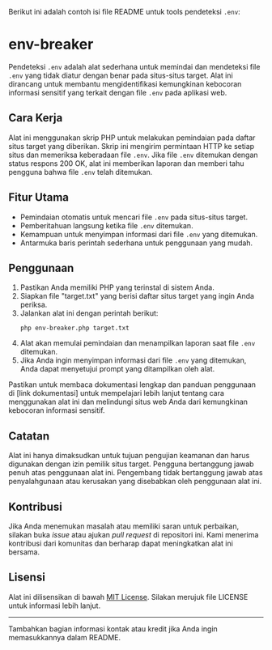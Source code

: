Berikut ini adalah contoh isi file README untuk tools pendeteksi `.env`:

# env-breaker

Pendeteksi `.env` adalah alat sederhana untuk memindai dan mendeteksi file `.env` yang tidak diatur dengan benar pada situs-situs target. Alat ini dirancang untuk membantu mengidentifikasi kemungkinan kebocoran informasi sensitif yang terkait dengan file `.env` pada aplikasi web.

## Cara Kerja
Alat ini menggunakan skrip PHP untuk melakukan pemindaian pada daftar situs target yang diberikan. Skrip ini mengirim permintaan HTTP ke setiap situs dan memeriksa keberadaan file `.env`. Jika file `.env` ditemukan dengan status respons 200 OK, alat ini memberikan laporan dan memberi tahu pengguna bahwa file `.env` telah ditemukan.

## Fitur Utama
- Pemindaian otomatis untuk mencari file `.env` pada situs-situs target.
- Pemberitahuan langsung ketika file `.env` ditemukan.
- Kemampuan untuk menyimpan informasi dari file `.env` yang ditemukan.
- Antarmuka baris perintah sederhana untuk penggunaan yang mudah.

## Penggunaan
1. Pastikan Anda memiliki PHP yang terinstal di sistem Anda.
2. Siapkan file "target.txt" yang berisi daftar situs target yang ingin Anda periksa.
3. Jalankan alat ini dengan perintah berikut:
   ```
   php env-breaker.php target.txt
   ```
4. Alat akan memulai pemindaian dan menampilkan laporan saat file `.env` ditemukan.
5. Jika Anda ingin menyimpan informasi dari file `.env` yang ditemukan, Anda dapat menyetujui prompt yang ditampilkan oleh alat.

Pastikan untuk membaca dokumentasi lengkap dan panduan penggunaan di [link dokumentasi] untuk mempelajari lebih lanjut tentang cara menggunakan alat ini dan melindungi situs web Anda dari kemungkinan kebocoran informasi sensitif.

## Catatan
Alat ini hanya dimaksudkan untuk tujuan pengujian keamanan dan harus digunakan dengan izin pemilik situs target. Pengguna bertanggung jawab penuh atas penggunaan alat ini. Pengembang tidak bertanggung jawab atas penyalahgunaan atau kerusakan yang disebabkan oleh penggunaan alat ini.

## Kontribusi
Jika Anda menemukan masalah atau memiliki saran untuk perbaikan, silakan buka *issue* atau ajukan *pull request* di repositori ini. Kami menerima kontribusi dari komunitas dan berharap dapat meningkatkan alat ini bersama.

## Lisensi
Alat ini dilisensikan di bawah [MIT License](https://opensource.org/licenses/MIT). Silakan merujuk file LICENSE untuk informasi lebih lanjut.

---
Tambahkan bagian informasi kontak atau kredit jika Anda ingin memasukkannya dalam README.
